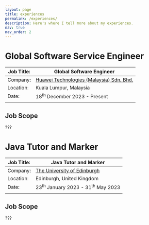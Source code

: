 ```yaml
---
layout: page
title: experiences
permalink: /experiences/
description: Here's where I tell more about my experiences.
nav: true
nav_order: 2
---
```


# Global Software Service Engineer

| Job Title: | Global Software Engineer                                               |
| ---------  | ---------------------------------------------------------------------- |
| Company:   | [Huawei Technologies (Malaysia) Sdn. Bhd.](https://www.huawei.com/my/) |
| Location:  | Kuala Lumpur, Malaysia                                                 |
| Date:      | 18<sup>th</sup> December 2023 - Present                                |
|            |                                                                        |

## Job Scope

???

# Java Tutor and Marker

| Job Title: | Java Tutor and Marker                                   |
| --------- | ------------------------------------------------------- |
| Company:   | [The University of Edinburgh](https://www.ed.ac.uk/)    |
| Location:  | Edinburgh, United Kingdom                               |
| Date:      | 23<sup>th</sup> January 2023 - 31<sup>th</sup> May 2023 |
|           |                                                         |

## Job Scope

???
